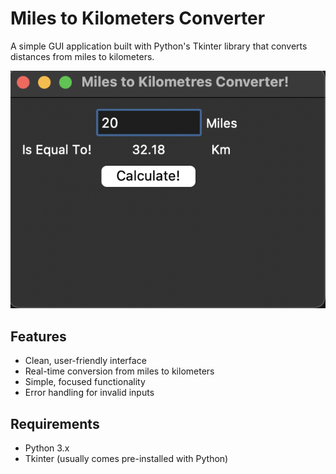 # Miles to Kilometers Converter

A simple GUI application built with Python's Tkinter library that converts distances from miles to kilometers.

![Miles to Kilometers Converter Screenshot](miles_to_km.png)

## Features

- Clean, user-friendly interface
- Real-time conversion from miles to kilometers
- Simple, focused functionality
- Error handling for invalid inputs

## Requirements

- Python 3.x
- Tkinter (usually comes pre-installed with Python)


